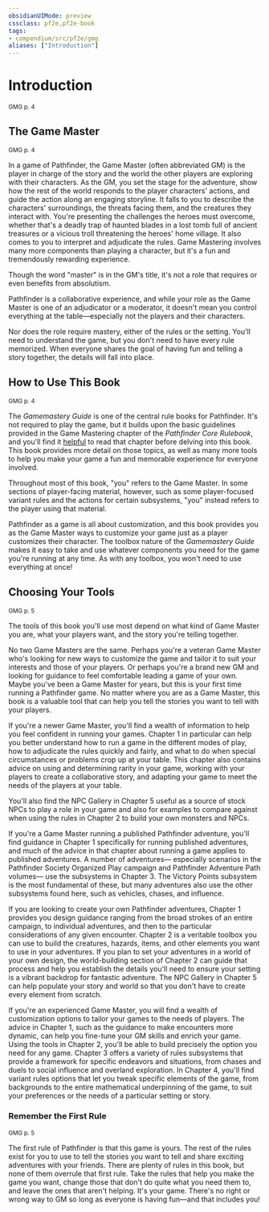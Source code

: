 ```yaml
---
obsidianUIMode: preview
cssclass: pf2e,pf2e-book
tags:
- compendium/src/pf2e/gmg
aliases: ["Introduction"]
---
```

# Introduction
<sup>GMG p. 4</sup>

## The Game Master
<sup>GMG p. 4</sup>

In a game of Pathfinder, the Game Master (often abbreviated GM) is the player in charge of the story and the world the other players are exploring with their characters. As the GM, you set the stage for the adventure, show how the rest of the world responds to the player characters' actions, and guide the action along an engaging storyline. It falls to you to describe the characters' surroundings, the threats facing them, and the creatures they interact with. You're presenting the challenges the heroes must overcome, whether that's a deadly trap of haunted blades in a lost tomb full of ancient treasures or a vicious troll threatening the heroes' home village. It also comes to you to interpret and adjudicate the rules. Game Mastering involves many more components than playing a character, but it's a fun and tremendously rewarding experience.

Though the word "master" is in the GM's title, it's not a role that requires or even benefits from absolutism.

Pathfinder is a collaborative experience, and while your role as the Game Master is one of an adjudicator or a moderator, it doesn't mean you control everything at the table—especially not the players and their characters.

Nor does the role require mastery, either of the rules or the setting. You'll need to understand the game, but you don't need to have every rule memorized. When everyone shares the goal of having fun and telling a story together, the details will fall into place.

## How to Use This Book
<sup>GMG p. 4</sup>

The _Gamemastery Guide_ is one of the central rule books for Pathfinder. It's not required to play the game, but it builds upon the basic guidelines provided in the Game Mastering chapter of the _Pathfinder Core Rulebook_, and you'll find it [helpful](/rules/conditions.md#Helpful) to read that chapter before delving into this book. This book provides more detail on those topics, as well as many more tools to help you make your game a fun and memorable experience for everyone involved.

Throughout most of this book, "you" refers to the Game Master. In some sections of player-facing material, however, such as some player-focused variant rules and the actions for certain subsystems, "you" instead refers to the player using that material.

Pathfinder as a game is all about customization, and this book provides you as the Game Master ways to customize your game just as a player customizes their character. The toolbox nature of the _Gamemastery Guide_ makes it easy to take and use whatever components you need for the game you're running at any time. As with any toolbox, you won't need to use everything at once!

## Choosing Your Tools
<sup>GMG p. 5</sup>

The tools of this book you'll use most depend on what kind of Game Master you are, what your players want, and the story you're telling together.

No two Game Masters are the same. Perhaps you're a veteran Game Master who's looking for new ways to customize the game and tailor it to suit your interests and those of your players. Or perhaps you're a brand new GM and looking for guidance to feel comfortable leading a game of your own. Maybe you've been a Game Master for years, but this is your first time running a Pathfinder game. No matter where you are as a Game Master, this book is a valuable tool that can help you tell the stories you want to tell with your players.

If you're a newer Game Master, you'll find a wealth of information to help you feel confident in running your games. Chapter 1 in particular can help you better understand how to run a game in the different modes of play, how to adjudicate the rules quickly and fairly, and what to do when special circumstances or problems crop up at your table. This chapter also contains advice on using and determining rarity in your game, working with your players to create a collaborative story, and adapting your game to meet the needs of the players at your table.

You'll also find the NPC Gallery in Chapter 5 useful as a source of stock NPCs to play a role in your game and also for examples to compare against when using the rules in Chapter 2 to build your own monsters and NPCs.

If you're a Game Master running a published Pathfinder adventure, you'll find guidance in Chapter 1 specifically for running published adventures, and much of the advice in that chapter about running a game applies to published adventures. A number of adventures— especially scenarios in the Pathfinder Society Organized Play campaign and Pathfinder Adventure Path volumes— use the subsystems in Chapter 3. The Victory Points subsystem is the most fundamental of these, but many adventures also use the other subsystems found here, such as vehicles, chases, and influence.

If you are looking to create your own Pathfinder adventures, Chapter 1 provides you design guidance ranging from the broad strokes of an entire campaign, to individual adventures, and then to the particular considerations of any given encounter. Chapter 2 is a veritable toolbox you can use to build the creatures, hazards, items, and other elements you want to use in your adventures. If you plan to set your adventures in a world of your own design, the world-building section of Chapter 2 can guide that process and help you establish the details you'll need to ensure your setting is a vibrant backdrop for fantastic adventure. The NPC Gallery in Chapter 5 can help populate your story and world so that you don't have to create every element from scratch.

If you're an experienced Game Master, you will find a wealth of customization options to tailor your games to the needs of players. The advice in Chapter 1, such as the guidance to make encounters more dynamic, can help you fine-tune your GM skills and enrich your game. Using the tools in Chapter 2, you'll be able to build precisely the option you need for any game. Chapter 3 offers a variety of rules subsystems that provide a framework for specific endeavors and situations, from chases and duels to social influence and overland exploration. In Chapter 4, you'll find variant rules options that let you tweak specific elements of the game, from backgrounds to the entire mathematical underpinning of the game, to suit your preferences or the needs of a particular setting or story.

### Remember the First Rule
<sup>GMG p. 5</sup>

The first rule of Pathfinder is that this game is yours. The rest of the rules exist for you to use to tell the stories you want to tell and share exciting adventures with your friends. There are plenty of rules in this book, but none of them overrule that first rule. Take the rules that help you make the game you want, change those that don't do quite what you need them to, and leave the ones that aren't helping. It's your game. There's no right or wrong way to GM so long as everyone is having fun—and that includes you!